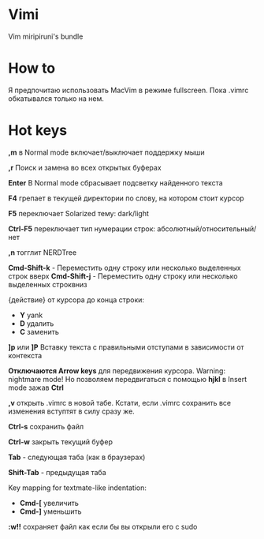 Vimi
====

Vim miripiruni's bundle

How to
======

Я предпочитаю использовать MacVim в режиме fullscreen. Пока .vimrc обкатывался только на нем.

Hot keys
============

**,m** в Normal mode включает/выключает поддержку мыши

**,r** Поиск и замена во всех открытых буферах

**Enter** В Normal mode сбрасывает подсветку найденного текста

**F4** грепает в текущей директории по слову, на котором стоит курсор

**F5** переключает Solarized тему: dark/light

**Ctrl-F5** переключает тип нумерации строк: абсолютный/относительный/нет

**,n** тогглит NERDTree

**Cmd-Shift-k** - Переместить одну строку или несколько выделенных строк вверх
**Cmd-Shift-j** - Переместить одну строку или несколько выделенных строквниз

{действие} от курсора до конца строки:

  *  **Y** yank
  *  **D** удалить
  *  **C** заменить

**]p** или **]P** Вставку текста с правильными отступами в зависимости от контекста

**Отключаются Arrow keys** для передвижения курсора. Warning: nightmare mode! Но позволяем передвигаться с помощью **hjkl** в Insert mode зажав **Ctrl**

**,v** открыть .vimrc в новой табе. Кстати, если .vimrc сохранить все изменения вступтят в силу сразу же.

**Ctrl-s** сохранить файл

**Ctrl-w** закрыть текущий буфер

**Tab** - следующая таба (как в браузерах)

**Shift-Tab** - предыдущая таба

Key mapping for textmate-like indentation:
  *  **Cmd-[** увеличить
  *  **Cmd-]** уменьшить

**:w!!** сохраняет файл как если бы вы открыли его с sudo

